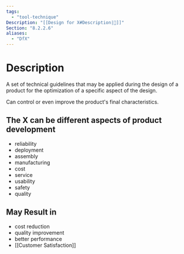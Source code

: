 ```yaml
---
tags:
  - "tool-technique"
Description: "[[Design for X#Description|📝]]"
Section: "8.2.2.6"
aliases:
  - "DfX"
---
```

# Description
A set of technical guidelines that may be applied during the design of a product for the optimization of a specific aspect of the design.

Can control or even improve the product's final characteristics.
## The X can be different aspects of product development
- reliability
- deployment
- assembly
- manufacturing
- cost
- service
- usability
- safety
- quality
## May Result in
- cost reduction
- quality improvement
- better performance
- [[Customer Satisfaction]]